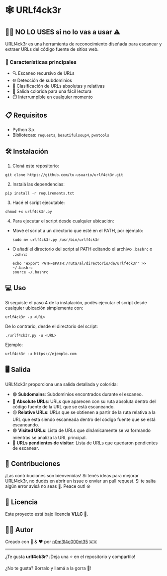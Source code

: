 # 🕸️ URLf4ck3r

## 🕵️‍♂️ NO LO USES si no lo vas a usar ⚠️

URLf4ck3r es una herramienta de reconocimiento diseñada para escanear y extraer URLs del código fuente de sitios web.

### 🚀 Características principales

- 🔍 Escaneo recursivo de URLs
- 🌐 Detección de subdominios
- 🔗 Clasificación de URLs absolutas y relativas
- 🎨 Salida colorida para una fácil lectura
- ⏱️ Interrumpible en cualquier momento

## 📋 Requisitos

- Python 3.x
- Bibliotecas: `requests`, `beautifulsoup4`, `pwntools`

## 🛠️ Instalación

1. Cloná este repositorio:

```
git clone https://github.com/tu-usuario/urlf4ck3r.git
```

2. Instalá las dependencias:

```
pip install -r requirements.txt
```

3. Hacé el script ejecutable:

```
chmod +x urlf4ck3r.py
```

4. Para ejecutar el script desde cualquier ubicación:

- Mové el script a un directorio que esté en el PATH, por ejemplo:
  ```
  sudo mv urlf4ck3r.py /usr/bin/urlf4ck3r
  ```
- O añadí el directorio del script al PATH editando el archivo `.bashrc` o `.zshrc`:
  ```
  echo 'export PATH=$PATH:/ruta/al/directorio/de/urlf4ck3r' >> ~/.bashrc
  source ~/.bashrc
  ```

## 💻 Uso

Si seguiste el paso 4 de la instalación, podés ejecutar el script desde cualquier ubicación simplemente con:

```
urlf4ck3r -u <URL>
```

De lo contrario, desde el directorio del script:

```
./urlf4ck3r.py -u <URL>
```

Ejemplo:

```
urlf4ck3r -u https://ejemplo.com
```

## 🖥️ Salida

URLf4ck3r proporciona una salida detallada y colorida:

- 🟢 **Subdomains**: Subdominios encontrados durante el escaneo.
- 🔵 **Absolute URLs**: URLs que aparecen con su ruta absoluta dentro del código fuente de la URL que se está escaneando.
- 🟡 **Relative URLs**: URLs que se obtienen a partir de la ruta relativa a la URL que está siendo escaneada dentro del código fuente que se está escaneando.
- 🟣 **Visited URLs**: Lista de URLs que dinámicamente se va formando mientras se analiza la URL principal.
- 🔴 **URLs pendientes de visitar**: Lista de URLs que quedaron pendientes de escanear.

## 🤝 Contribuciones

¡Las contribuciones son bienvenidas! Si tenés ideas para mejorar URLf4ck3r, no dudés en abrir un issue o enviar un pull request.
Si te salta algún error avisá no seas 💩.
Peace out! ☮️

## 📜 Licencia

Este proyecto está bajo licencia **VLLC** 🦁.

## 👨‍💻 Autor

Creado con 🤪 & ❤️ por [n0m3l4c000nt35](https://github.com/n0m3l4c000nt35) 🇦🇷

---

¿Te gusta **urlf4ck3r**? ¡Deja una ⭐ en el repositorio y compartilo!

¿No te gusta? Borralo y llamá a la gorra 🚓!
